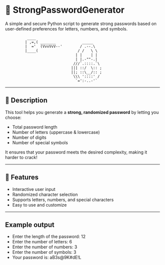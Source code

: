 # 🔐 StrongPasswordGenerator

A simple and secure Python script to generate strong passwords based on user-defined preferences for letters, numbers, and symbols.
  
              ____
             | ,=,( _______            _____
             |  ='  (VvvVvV--'        / .--.\
             |____(                  / /   \ \
                                    | |    | |
                                    | |.-""-.|
                                   ///`.::::.`\
                                  ||| ::/  \:: ;
                                  ||; ::\__/:: ;
                                   \\\ '::::' /
                                    `=':-..-'`
 

---

## 📌 Description

This tool helps you generate a **strong, randomized password** by letting you choose:
- Total password length
- Number of letters (uppercase & lowercase)
- Number of digits
- Number of special symbols

It ensures that your password meets the desired complexity, making it harder to crack!

---

## 🧰 Features

- Interactive user input
- Randomized character selection
- Supports letters, numbers, and special characters
- Easy to use and customize

---
## Example output

- Enter the length of the password: 12
- Enter the number of letters: 6
- Enter the number of numbers: 3  
- Enter the number of symbols: 3
- Your password is: aB3s@9K#dE!L
